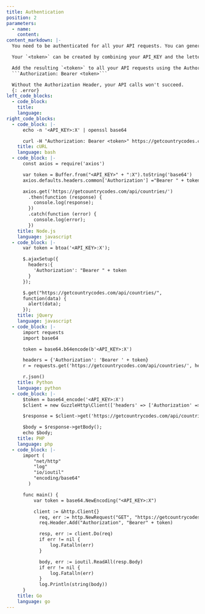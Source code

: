 ```yaml
---
title: Authentication
position: 2
parameters:
  - name:
    content:
content_markdown: |-
  You need to be authenticated for all your API requests. You can generate an API_KEY in your developer dashboard [GetCountryCodes](https://getcountrycodes.com).

  Your `<token>` can be created by combining your API_KEY and the letter "X" as such "API_KEY:X" and applying the Base64 function to the resulting string.

  Add the resulting `<token>` to all your API requests using the Authorization Header:  
  ```Authorization: Bearer <token>```

  Without the Authorization Header, your API calls won't succeed.
  {: .error}
left_code_blocks:
  - code_block:
    title:
    language:
right_code_blocks:
  - code_block: |-
      echo -n '<API_KEY>:X' | openssl base64

      curl -H "Authorization: Bearer <token>" https://getcountrycodes.com/api/countries/
    title: cURL
    language: bash
  - code_block: |-
      const axios = require('axios')

      var token = Buffer.from("<API_KEY>" + ":X").toString('base64')
      axios.defaults.headers.common['Authorization'] ="Bearer " + token;

      axios.get('https://getcountrycodes.com/api/countries/')
        .then(function (response) {
          console.log(response);
        })
        .catch(function (error) {
          console.log(error);
        })
    title: Node.js
    language: javascript
  - code_block: |-
      var token = btoa('<API_KEY>:X');

      $.ajaxSetup({
        headers:{
          'Authorization': "Bearer " + token
        }
      });

      $.get("https://getcountrycodes.com/api/countries/",
      function(data) {
        alert(data);
      });
    title: jQuery
    language: javascript
  - code_block: |-
      import requests
      import base64

      token = base64.b64encode(b'<API_KEY>:X')

      headers = {'Authorization': 'Bearer ' + token}
      r = requests.get('https://getcountrycodes.com/api/countries/', headers=headers)

      r.json()
    title: Python
    language: python
  - code_block: |-
      $token = base64_encode('<API_KEY>:X')
      $client = new GuzzleHttp\Client(['headers' => ['Authorization' => "Bearer $token"]]);

      $response = $client->get('https://getcountrycodes.com/api/countries/');

      $body = $response->getBody();
      echo $body;
    title: PHP
    language: php
  - code_block: |-
      import (
          "net/http"
          "log"
          "io/ioutil"
          "encoding/base64"
        )

      func main() {
          var token = base64.NewEncoding("<API_KEY>:X")

          client := &http.Client{}
            req, err := http.NewRequest("GET", "https://getcountrycodes.com/api/countries/", nil)
            req.Header.Add("Authorization", "Bearer" + token)

            resp, err := client.Do(req)
            if err != nil {
                log.Fatalln(err)
            }

            body, err := ioutil.ReadAll(resp.Body)
            if err != nil {
                log.Fatalln(err)
            }
            log.Println(string(body))
      }
    title: Go
    language: go
---
```

